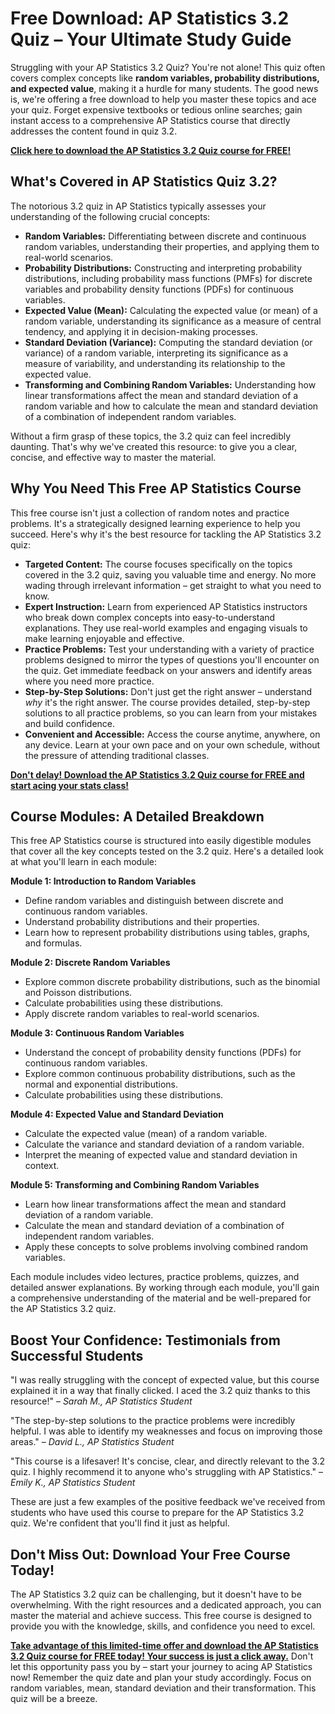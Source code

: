 # Free Download: AP Statistics 3.2 Quiz – Your Ultimate Study Guide

Struggling with your AP Statistics 3.2 Quiz? You're not alone! This quiz often covers complex concepts like **random variables, probability distributions, and expected value**, making it a hurdle for many students. The good news is, we're offering a free download to help you master these topics and ace your quiz. Forget expensive textbooks or tedious online searches; gain instant access to a comprehensive AP Statistics course that directly addresses the content found in quiz 3.2.

[**Click here to download the AP Statistics 3.2 Quiz course for FREE!**](https://udemywork.com/ap-statistics-3-2-quiz)

## What's Covered in AP Statistics Quiz 3.2?

The notorious 3.2 quiz in AP Statistics typically assesses your understanding of the following crucial concepts:

*   **Random Variables:** Differentiating between discrete and continuous random variables, understanding their properties, and applying them to real-world scenarios.
*   **Probability Distributions:** Constructing and interpreting probability distributions, including probability mass functions (PMFs) for discrete variables and probability density functions (PDFs) for continuous variables.
*   **Expected Value (Mean):** Calculating the expected value (or mean) of a random variable, understanding its significance as a measure of central tendency, and applying it in decision-making processes.
*   **Standard Deviation (Variance):** Computing the standard deviation (or variance) of a random variable, interpreting its significance as a measure of variability, and understanding its relationship to the expected value.
*   **Transforming and Combining Random Variables:** Understanding how linear transformations affect the mean and standard deviation of a random variable and how to calculate the mean and standard deviation of a combination of independent random variables.

Without a firm grasp of these topics, the 3.2 quiz can feel incredibly daunting. That's why we've created this resource: to give you a clear, concise, and effective way to master the material.

## Why You Need This Free AP Statistics Course

This free course isn't just a collection of random notes and practice problems. It's a strategically designed learning experience to help you succeed. Here's why it's the best resource for tackling the AP Statistics 3.2 quiz:

*   **Targeted Content:** The course focuses specifically on the topics covered in the 3.2 quiz, saving you valuable time and energy. No more wading through irrelevant information – get straight to what you need to know.
*   **Expert Instruction:** Learn from experienced AP Statistics instructors who break down complex concepts into easy-to-understand explanations. They use real-world examples and engaging visuals to make learning enjoyable and effective.
*   **Practice Problems:** Test your understanding with a variety of practice problems designed to mirror the types of questions you'll encounter on the quiz. Get immediate feedback on your answers and identify areas where you need more practice.
*   **Step-by-Step Solutions:** Don't just get the right answer – understand *why* it's the right answer. The course provides detailed, step-by-step solutions to all practice problems, so you can learn from your mistakes and build confidence.
*   **Convenient and Accessible:** Access the course anytime, anywhere, on any device. Learn at your own pace and on your own schedule, without the pressure of attending traditional classes.

[**Don't delay! Download the AP Statistics 3.2 Quiz course for FREE and start acing your stats class!**](https://udemywork.com/ap-statistics-3-2-quiz)

## Course Modules: A Detailed Breakdown

This free AP Statistics course is structured into easily digestible modules that cover all the key concepts tested on the 3.2 quiz. Here's a detailed look at what you'll learn in each module:

**Module 1: Introduction to Random Variables**

*   Define random variables and distinguish between discrete and continuous random variables.
*   Understand probability distributions and their properties.
*   Learn how to represent probability distributions using tables, graphs, and formulas.

**Module 2: Discrete Random Variables**

*   Explore common discrete probability distributions, such as the binomial and Poisson distributions.
*   Calculate probabilities using these distributions.
*   Apply discrete random variables to real-world scenarios.

**Module 3: Continuous Random Variables**

*   Understand the concept of probability density functions (PDFs) for continuous random variables.
*   Explore common continuous probability distributions, such as the normal and exponential distributions.
*   Calculate probabilities using these distributions.

**Module 4: Expected Value and Standard Deviation**

*   Calculate the expected value (mean) of a random variable.
*   Calculate the variance and standard deviation of a random variable.
*   Interpret the meaning of expected value and standard deviation in context.

**Module 5: Transforming and Combining Random Variables**

*   Learn how linear transformations affect the mean and standard deviation of a random variable.
*   Calculate the mean and standard deviation of a combination of independent random variables.
*   Apply these concepts to solve problems involving combined random variables.

Each module includes video lectures, practice problems, quizzes, and detailed answer explanations. By working through each module, you'll gain a comprehensive understanding of the material and be well-prepared for the AP Statistics 3.2 quiz.

## Boost Your Confidence: Testimonials from Successful Students

"I was really struggling with the concept of expected value, but this course explained it in a way that finally clicked. I aced the 3.2 quiz thanks to this resource!" – *Sarah M., AP Statistics Student*

"The step-by-step solutions to the practice problems were incredibly helpful. I was able to identify my weaknesses and focus on improving those areas." – *David L., AP Statistics Student*

"This course is a lifesaver! It's concise, clear, and directly relevant to the 3.2 quiz. I highly recommend it to anyone who's struggling with AP Statistics." – *Emily K., AP Statistics Student*

These are just a few examples of the positive feedback we've received from students who have used this course to prepare for the AP Statistics 3.2 quiz. We're confident that you'll find it just as helpful.

## Don't Miss Out: Download Your Free Course Today!

The AP Statistics 3.2 quiz can be challenging, but it doesn't have to be overwhelming. With the right resources and a dedicated approach, you can master the material and achieve success. This free course is designed to provide you with the knowledge, skills, and confidence you need to excel.

[**Take advantage of this limited-time offer and download the AP Statistics 3.2 Quiz course for FREE today! Your success is just a click away.**](https://udemywork.com/ap-statistics-3-2-quiz) Don't let this opportunity pass you by – start your journey to acing AP Statistics now! Remember the quiz date and plan your study accordingly. Focus on random variables, mean, standard deviation and their transformation. This quiz will be a breeze.
